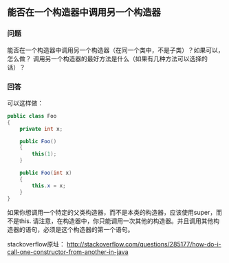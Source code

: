 ## 能否在一个构造器中调用另一个构造器

### 问题
能否在一个构造器中调用另一个构造器（在同一个类中，不是子类）？如果可以，怎么做？
调用另一个构造器的最好方法是什么（如果有几种方法可以选择的话）？


### 回答
可以这样做：
```java
public class Foo
{
    private int x;

    public Foo()
    {
        this(1);
    }

    public Foo(int x)
    {
        this.x = x;
    }
}
```
如果你想调用一个特定的父类构造器，而不是本类的构造器，应该使用super，而不是this.
请注意，在构造器中，你只能调用一次其他的构造器。并且调用其他构造器的语句，必须是这个构造器的第一个语句。

stackoverflow原址：
http://stackoverflow.com/questions/285177/how-do-i-call-one-constructor-from-another-in-java
